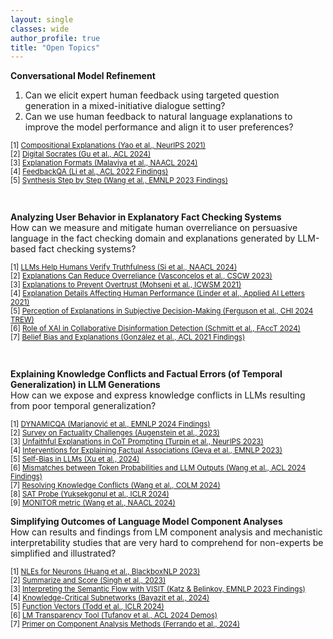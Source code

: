 ```yaml
---
layout: single
classes: wide
author_profile: true
title: "Open Topics"
---
```


<!-- InquAIrer -->
**Conversational Model Refinement**  
1. Can we elicit expert human feedback using targeted question generation in a mixed-initiative dialogue setting?
2. Can we use human feedback to natural language explanations to improve the model performance and align it to user preferences?
<p style="font-size:smaller;">
[1] <a href="https://arxiv.org/abs/2103.10415">Compositional Explanations (Yao et al., NeurIPS 2021)</a><br>
[2] <a href="https://aclanthology.org/2024.acl-long.302/">Digital Socrates (Gu et al., ACL 2024)</a><br>
[3] <a href="https://aclanthology.org/2024.naacl-long.168/">Explanation Formats (Malaviya et al., NAACL 2024)</a><br>
[4] <a href="https://aclanthology.org/2022.findings-acl.75/">FeedbackQA (Li et al., ACL 2022 Findings)</a><br>
[5] <a href="https://aclanthology.org/2023.findings-emnlp.791/">Synthesis Step by Step (Wang et al., EMNLP 2023 Findings)</a>
</p><br>

<!-- ORPEx -->
**Analyzing User Behavior in Explanatory Fact Checking Systems**  
How can we measure and mitigate human overreliance on persuasive language in the fact checking domain and explanations generated by LLM-based fact checking systems?
<p style="font-size:smaller;"> 
[1] <a href="https://aclanthology.org/2024.naacl-long.81/">LLMs Help Humans Verify Truthfulness (Si et al., NAACL 2024)</a><br>
[2] <a href="https://dl.acm.org/doi/10.1145/3579605">Explanations Can Reduce Overreliance (Vasconcelos et al., CSCW 2023)</a><br>
[3] <a href="https://doi.org/10.1609/icwsm.v15i1.18072">Explanations to Prevent Overtrust (Mohseni et al., ICWSM 2021)</a><br>
[4] <a href="https://doi.org/10.1002/ail2.49">Explanation Details Affecting Human Performance (Linder et al., Applied AI Letters 2021)</a><br>
[5] <a href="https://arxiv.org/abs/2404.12558">Perception of Explanations in Subjective Decision-Making (Ferguson et al., CHI 2024 TREW)</a><br>
[6] <a href="https://dl.acm.org/doi/10.1145/3630106.3659031">Role of XAI in Collaborative Disinformation Detection (Schmitt et al., FAccT 2024)</a><br>
[7] <a href="https://aclanthology.org/2021.findings-acl.259/">Belief Bias and Explanations (González et al., ACL 2021 Findings)</a>
</p><br>

<!-- DeLoreason -->
**Explaining Knowledge Conflicts and Factual Errors (of Temporal Generalization) in LLM Generations**  
How can we expose and express knowledge conflicts in LLMs resulting from poor temporal generalization?  
<p style="font-size:smaller;">
[1] <a href="https://arxiv.org/abs/2407.17023">DYNAMICQA (Marjanović et al., EMNLP 2024 Findings)</a><br>
[2] <a href="http://arxiv.org/abs/2310.05189">Survey on Factuality Challenges (Augenstein et al., 2023)</a><br>
[3] <a href="https://openreview.net/forum?id=bzs4uPLXvi">Unfaithful Explanations in CoT Prompting (Turpin et al., NeurIPS 2023)</a><br>
[4] <a href="https://aclanthology.org/2023.emnlp-main.751/">Interventions for Explaining Factual Associations (Geva et al., EMNLP 2023)</a><br>
[5] <a href="https://arxiv.org/abs/2402.11436">Self-Bias in LLMs (Xu et al., 2024)</a><br>
[6] <a href="https://aclanthology.org/2024.findings-acl.441">Mismatches between Token Probabilities and LLM Outputs (Wang et al., ACL 2024 Findings)</a><br>
[7] <a href="http://arxiv.org/abs/2310.00935">Resolving Knowledge Conflicts (Wang et al., COLM 2024)</a><br>
[8] <a href="https://openreview.net/forum?id=gfFVATffPd">SAT Probe (Yuksekgonul et al., ICLR 2024)</a><br>
[9] <a href="https://aclanthology.org/2024.naacl-long.46/">MONITOR metric (Wang et al., NAACL 2024)</a>
</p>

<!-- CircuiTeX -->
**Simplifying Outcomes of Language Model Component Analyses**  
How can results and findings from LM component analysis and mechanistic interpretability studies that are very hard to comprehend for non-experts be simplified and illustrated?  
<p style="font-size:smaller;">
[1] <a href="https://aclanthology.org/2023.blackboxnlp-1.24/">NLEs for Neurons (Huang et al., BlackboxNLP 2023)</a><br>
[2] <a href="https://arxiv.org/abs/2305.09863">Summarize and Score (Singh et al., 2023)</a><br>
[3] <a href="https://aclanthology.org/2023.findings-emnlp.939/">Interpreting the Semantic Flow with VISIT (Katz & Belinkov, EMNLP 2023 Findings)</a><br>
[4] <a href="https://arxiv.org/abs/2310.03084">Knowledge-Critical Subnetworks (Bayazit et al., 2024)</a><br>
[5] <a href="https://arxiv.org/abs/2310.15213">Function Vectors (Todd et al., ICLR 2024)</a><br>
[6] <a href="https://aclanthology.org/2024.acl-demos.6/">LM Transparency Tool (Tufanov et al., ACL 2024 Demos)</a><br>
[7] <a href="https://arxiv.org/abs/2405.00208">Primer on Component Analysis Methods (Ferrando et al., 2024)</a>
</p>
